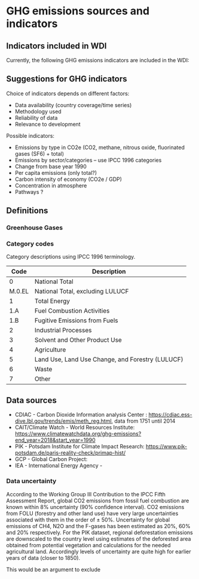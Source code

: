 GHG emissions sources and indicators
================

## Indicators included in WDI

Currently, the following GHG emissions indicators are included in the
WDI:

## Suggestions for GHG indicators

Choice of indicators depends on different factors:

  - Data availability (country coverage/time series)
  - Methodology used
  - Reliability of data
  - Relevance to development

Possible indicators:

  - Emissions by type in CO2e (CO2, methane, nitrous oxide, fluorinated
    gases (SF6) + total)
  - Emissions by sector/categories – use IPCC 1996 categories
  - Change from base year 1990
  - Per capita emissions (only total?)
  - Carbon intensity of economy (CO2e / GDP)
  - Concentration in atmosphere
  - Pathways ?

## Definitions

### Greenhouse Gases

### Category codes

Category descriptions using IPCC 1996 terminology.

| Code   | Description                                      |
| ------ | ------------------------------------------------ |
| 0      | National Total                                   |
| M.0.EL | National Total, excluding LULUCF                 |
| 1      | Total Energy                                     |
| 1.A    | Fuel Combustion Activities                       |
| 1.B    | Fugitive Emissions from Fuels                    |
| 2      | Industrial Processes                             |
| 3      | Solvent and Other Product Use                    |
| 4      | Agriculture                                      |
| 5      | Land Use, Land Use Change, and Forestry (LULUCF) |
| 6      | Waste                                            |
| 7      | Other                                            |

## Data sources

  - CDIAC - Carbon Dioxide Information analysis Center :
    <https://cdiac.ess-dive.lbl.gov/trends/emis/meth_reg.html>, data
    from 1751 until 2014
  - CAIT/Climate Watch - World Resources Institute:
    <https://www.climatewatchdata.org/ghg-emissions?end_year=2018&start_year=1990>
  - PIK - Potsdam Institute for Climate Impact Research:
    <https://www.pik-potsdam.de/paris-reality-check/primap-hist/>
  - GCP - Global Carbon Project:
  - IEA - International Energy Agency -

### Data uncertainty

According to the Working Group III Contribution to the IPCC Fifth
Assessment Report, global CO2 emissions from fossil fuel combustion are
known within 8% uncertainty (90% confidence interval). CO2 emissions
from FOLU (forestry and other land use) have very large uncertainties
associated with them in the order of ± 50%. Uncertainty for global
emissions of CH4, N2O and the F-gases has been estimated as 20%, 60% and
20% respectively. For the PIK dataset, regional deforestation emissions
are downscaled to the country level using estimates of the deforested
area obtained from potential vegetation and calculations for the needed
agricultural land. Accordingly levels of uncertainty are quite high for
earlier years of data (closer to 1850).

This would be an argument to exclude

###
